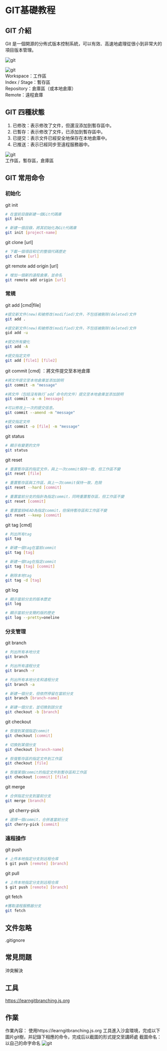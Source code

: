 # GIT基礎教程

## GIT 介紹

Git 是一個開源的分佈式版本控制系統，可以有效、高速地處理從很小到非常大的項目版本管理。  

![git](./img/git.png)  

![git](./img/info.png)  
Workspace：工作區  
Index / Stage：暫存區  
Repository：倉庫區（或本地倉庫）  
Remote：遠程倉庫  

## GIT 四種狀態

1. 已修改：表示修改了文件，但還沒添加到暫存區中。
2. 已暫存：表示修改了文件，已添加到暫存區中。
3. 已提交：表示文件已經安全地保存在本地倉庫中。
4. 已推送：表示已經同步至遠程服務器中。

![git](./img/state.png)  
工作區，暫存區，倉庫區

## GIT 常用命令

### 初始化

git init
```bash
# 在當前目錄新建一個Git代碼庫
git init

# 新建一個目錄，將其初始化為Git代碼庫
git init [project-name]
```

git clone [url]
  
```bash
# 下載一個項目和它的整個代碼歷史
git clone [url]
```

git remote add origin [url]

```bash
# 增加一個新的遠程倉庫，並命名
git remote add origin [url]
```

### 常規

git add [cmd|file]

```bash
#提交新文件(new)和被修改(modified)文件，不包括被刪除(deleted)文件
git add .

#提交新文件(new)和被修改(modified)文件，不包括被刪除(deleted)文件
gid add -u

#提交所有變化
git add -A

#提交指定文件
git add [file1] [file2]
```

git commit [cmd] ：將文件提交至本地倉庫

```bash
#將文件提交至本地倉庫並添加說明
git commit -m "message"

#將文件（包括沒有執行`add`命令的文件）提交至本地倉庫並添加說明
git commit -a -m [message]

#可以修改上一次的提交信息。
git commit --amend -m "message"

#提交指定文件
git commit -o [file] -m "message"
```

git status

```bash
# 顯示有變更的文件
git status
```

git reset

```bash
# 重置暫存區的指定文件，與上一次commit保持一致，但工作區不變
git reset [file]

# 重置暫存區與工作區，與上一次commit保持一致，危險
git reset --hard [commit]

# 重置當前分支的指針為指定commit，同時重置暫存區，但工作區不變
git reset [commit]

# 重置當前HEAD為指定commit，但保持暫存區和工作區不變
git reset --keep [commit]
```

git tag [cmd]

```bash
# 列出所有tag
git tag

# 新建一個tag在當前commit
git tag [tag]

# 新建一個tag在指定commit
git tag [tag] [commit]

# 刪除本地tag
git tag -d [tag]
```

git log

```bash
# 顯示當前分支的版本歷史
git log

# 顯示當前分支簡約版的歷史
git log --pretty=oneline
```

### 分支管理

git branch

```bash
# 列出所有本地分支
git branch

# 列出所有遠程分支
git branch -r

# 列出所有本地分支和遠程分支
git branch -a

# 新建一個分支，但依然停留在當前分支
git branch [branch-name]

# 新建一個分支，並切換到該分支
git checkout -b [branch]
```

git checkout

```bash
# 恢復到某個指定commit
git checkout [commit]

# 切換到某個分支
git checkout [branch-name]

# 恢復暫存區的指定文件到工作區
git checkout [file]

# 恢復某個commit的指定文件到暫存區和工作區
git checkout [commit] [file]
```

git merge

```bash
# 合併指定分支到當前分支
git merge [branch]
```
  
git cherry-pick

```bash
# 選擇一個commit，合併進當前分支
git cherry-pick [commit]
```

### 遠程操作

git push

```bash
# 上传本地指定分支到远程仓库
$ git push [remote] [branch]
```

git pull

```bash
# 上传本地指定分支到远程仓库
$ git push [remote] [branch]
```

git fetch

```bash
#獲取遠程服務器分支
git fetch
```

## 文件忽略

.gitignore

## 常見問題

沖突解決

## 工具

https://learngitbranching.js.org

## 作業

作業內容：
使用https://learngitbranching.js.org 工具進入沙盒環境，完成以下圖片git樹，并記錄下相應的命令，完成后以截圖的形式提交至講師處
截圖命名：以自己的命字命名
![git](./img/work.png)